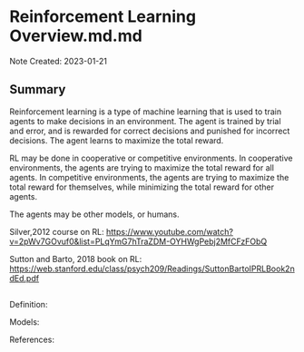# Reinforcement Learning Overview.md.md

Note Created: 2023-01-21

## Summary

Reinforcement learning is a type of machine learning that is used to train agents to make decisions in an environment. The agent is trained by trial and error, and is rewarded for correct decisions and punished for incorrect decisions. The agent learns to maximize the total reward.

RL may be done in cooperative or competitive environments. In cooperative environments, the agents are trying to maximize the total reward for all agents. In competitive environments, the agents are trying to maximize the total reward for themselves, while minimizing the total reward for other agents.

The agents may be other models, or humans.

Silver,2012 course on RL: https://www.youtube.com/watch?v=2pWv7GOvuf0&list=PLqYmG7hTraZDM-OYHWgPebj2MfCFzFObQ

Sutton and Barto, 2018 book on RL: https://web.stanford.edu/class/psych209/Readings/SuttonBartoIPRLBook2ndEd.pdf

## 

Definition:

Models:

References:
